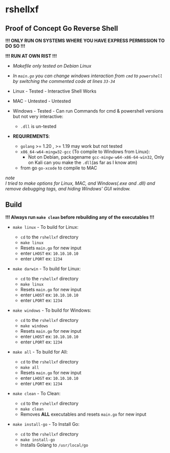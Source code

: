 # rshellxf
## Proof of Concept Go Reverse Shell
**!!! ONLY RUN ON SYSTEMS WHERE YOU HAVE EXPRESS PERMISSION TO DO SO !!!**

**!!! RUN AT OWN RIST !!!**

* *Makefile only tested on Debian Linux*
* *In `main.go` you can change windows interaction from `cmd` to `powershell` by switching the commented code at lines `33-34`*

* Linux     - Tested    - Interactive Shell Works
* MAC       - Untested  - Untested
* Windows   - Tested    - Can run Commands for cmd & powershell versions but not very interactive:
    * `.dll` is un-tested

* **REQUIREMENTS**:
    * `golang` >= 1.20 , >= 1.19 may work but not tested
    * `x86_64-w64-mingw32-gcc` (To compile to Windows from Linux):
        * Not on Debian, packagename `gcc-mingw-w64-x86-64-win32`, Only on Kali can you make the `.dll`(as far as I know atm) 
    * from go `go-xcode` to compile to MAC

*note* \
*I tried to make options for Linux, MAC, and Windows(.exe and .dll) and remove debugging tags, and hiding Windows' GUI window.*

## Build
**!!! Always run `make clean` before rebuilding any of the executables !!!**
* `make linux` - To build for Linux:
    * `cd` to the `rshellxf` directory
    * `make linux`
    * Resets `main.go` for new input
    * enter `LHOST` ex: `10.10.10.10`
    * enter `LPORT` ex: `1234`

* `make darwin` - To build for Linux:
    * `cd` to the `rshellxf` directory
    * `make linux`
    * Resets `main.go` for new input
    * enter `LHOST` ex: `10.10.10.10`
    * enter `LPORT` ex: `1234`

* `make windows` - To build for Windows:
    * `cd` to the `rshellxf` directory
    * `make windows`
    * Resets `main.go` for new input
    * enter `LHOST` ex: `10.10.10.10`
    * enter `LPORT` ex: `1234`

* `make all` - To build for All:
    * `cd` to the `rshellxf` directory
    * `make all`
    * Resets `main.go` for new input
    * enter `LHOST` ex: `10.10.10.10`
    * enter `LPORT` ex: `1234`

* `make clean` - To Clean:
    * `cd` to the `rshellxf` directory
    * `make clean`
    * Removes **ALL** executables and resets `main.go` for new input
        
* `make install-go` - To Install Go:
    * `cd` to the `rshellxf` directory
    * `make install-go`
    * Installs Golang to `/usr/local/go`
